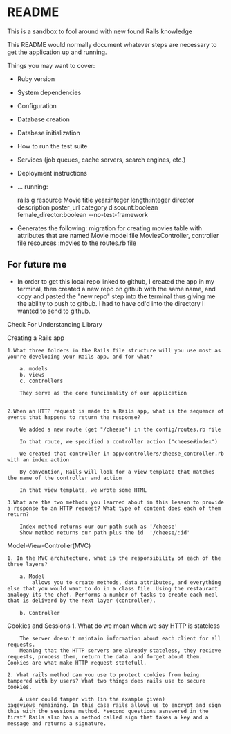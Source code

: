 # README
This is a sandbox to fool around with new found Rails knowledge 


This README would normally document whatever steps are necessary to get the
application up and running.

Things you may want to cover:

* Ruby version

* System dependencies

* Configuration

* Database creation

* Database initialization

* How to run the test suite

* Services (job queues, cache servers, search engines, etc.)

* Deployment instructions

* ...
 running:  

     rails g resource Movie title year:integer length:integer director description poster_url category discount:boolean female_director:boolean --no-test-framework

* Generates the following:
    migration for creating movies table with attributes that are named 
    Movie model file
    MoviesController, controller file 
    resources :movies to the routes.rb file 


## For future me

* In order to get this local repo linked to github, I created the app in my terminal, then created a new repo on github with the same name, and copy and pasted the "new repo" step into the terminal thus giving me the ability to push to gitbub.  I had to have cd'd into the directory I wanted to send to github.


Check For Understanding Library 



Creating a Rails app 

    1.What three folders in the Rails file structure will you use most as you're developing your Rails app, and for what?

        a. models 
        b. views 
        c. controllers

        They serve as the core funcianality of our application 


    2.When an HTTP request is made to a Rails app, what is the sequence of events that happens to return the response?

        We added a new route (get "/cheese") in the config/routes.rb file

        In that route, we specified a controller action ("cheese#index")

        We created that controller in app/controllers/cheese_controller.rb with an index action

        By convention, Rails will look for a view template that matches the name of the controller and action

        In that view template, we wrote some HTML

    3.What are the two methods you learned about in this lesson to provide a response to an HTTP request? What type of content does each of them return?

        Index method returns our our path such as '/cheese'
        Show method returns our path plus the id  '/cheese/:id'

Model-View-Controller(MVC)

    1. In the MVC architecture, what is the responsibility of each of the three layers?

        a. Model 
            allows you to create methods, data attributes, and everything else that you would want to do in a class file. Using the restaurant analogy its the chef. Performs a number of tasks to create each meal that is deliverd by the next layer (controller).

        b. Controller
            






Cookies and Sessions 
    1. What do we mean when we say HTTP is stateless 

        The server doesn't maintain information about each client for all requests.
        Meaning that the HTTP servers are already stateless, they recieve requests, process them, return the data  and forget about them. Cookies are what make HTTP request statefull.
    
    2. What rails method can you use to protect cookies from being tampered with by users? What two things does rails use to secure cookies. 

        A user could tamper with (in the example given) pageviews_remaining. In this case rails allows us to encrypt and sign  this with the sessions method. *second questions asnswered in the first* Rails also has a method called sign that takes a key and a message and returns a signature.


    
    

